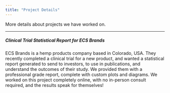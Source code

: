 ```yaml
---
title: "Project Details"
---
```


More details about projects we have worked on.

---

##### Clinical Trial Statistical Report for ECS Brands

ECS Brands is a hemp products company based in Colorado, USA. They recently completed a clinical trial for a new product, and wanted a statistical report generated to send to investors, to use in publications, and understand the outcomes of their study. We provided them with a professional grade report, complete with custom plots and diagrams. We worked on this project completely online, with no in-person consult required, and the results speak for themselves!


